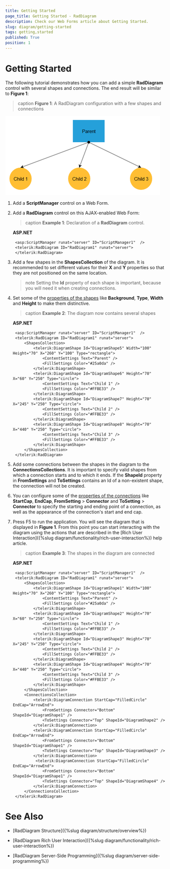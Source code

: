 ```yaml
---
title: Getting Started
page_title: Getting Started - RadDiagram
description: Check our Web Forms article about Getting Started.
slug: diagram/getting-started
tags: getting,started
published: True
position: 1
---
```


# Getting Started

The following tutorial demonstrates how you can add a simple **RadDiagram** control with several shapes and connections. The end result will be similar to **Figure 1**:

>caption **Figure 1**: A RadDiagram configuration with a few shapes and connections

![diagram-simple-setup](images/diagram-simple-setup.png)

1. Add a **ScriptManager** control on a Web Form.

1. Add a **RadDiagram** control on this AJAX-enabled Web Form: 
	
	>caption **Example 1**: Declaration of a **RadDiagram** control.

	**ASP.NET**

		<asp:ScriptManager runat="server" ID="ScriptManager1"  />
		<telerik:RadDiagram ID="RadDiagram1" runat="server">
		</telerik:RadDiagram>

1. Add a few shapes in the **ShapesCollection** of the diagram. It is recommended to set different values for their **X** and **Y** properties so that they are not positioned on the same location.

	>note Setting the **Id** property of each shape is important, because you will need it when creating connections.

1. Set some of the [properties of the shapes](https://www.telerik.com/help/aspnet-ajax/t_telerik_web_ui_diagramshape.html) like **Background**, **Type**, **Width** and **Height** to make them distinctive.

	>caption **Example 2**: The diagram now contains several shapes

	**ASP.NET**

		<asp:ScriptManager runat="server" ID="ScriptManager1"  />
		<telerik:RadDiagram ID="RadDiagram1" runat="server">
			<ShapesCollection>
				<telerik:DiagramShape Id="DiagramShape5" Width="100" Height="70" X="260" Y="100" Type="rectangle">
					<ContentSettings Text="Parent" />
					<FillSettings Color="#25a0da" />
				</telerik:DiagramShape>
				<telerik:DiagramShape Id="DiagramShape6" Height="70" X="60" Y="250" Type="circle">
					<ContentSettings Text="Child 1" />
					<FillSettings Color="#FFBE33" />
				</telerik:DiagramShape>
				<telerik:DiagramShape Id="DiagramShape7" Height="70" X="245" Y="250" Type="circle">
					<ContentSettings Text="Child 2" />
					<FillSettings Color="#FFBE33" />
				</telerik:DiagramShape>
				<telerik:DiagramShape Id="DiagramShape8" Height="70" X="440" Y="250" Type="circle">
					<ContentSettings Text="Child 3" />
					<FillSettings Color="#FFBE33" />
				</telerik:DiagramShape>
			</ShapesCollection>
		</telerik:RadDiagram>

1. Add some connections between the shapes in the diagram to the **ConnectionsCollections**. It is important to specify valid shapes from which a connection starts and to which it ends. If the **ShapeId** property in **FromSettings** and **ToSettings** contains an Id of a non-existent shape, the connection will not be created.

1. You can configure some of the [properties of the connections](https://www.telerik.com/help/aspnet-ajax/t_telerik_web_ui_diagramconnection.html) like **StartCap**, **EndCap**, **FromSetting** > **Connector** and **ToSetting** > **Connector** to specify the starting and ending point of a connection, as well as the appearance of the connection's start and end cap.

1. Press F5 to run the application. You will see the diagram that is displayed in **Figure 1**. From this point you can start interacting with the diagram using the actions that are described in the [Rich User Interaction]({%slug diagram/functionality/rich-user-interaction%}) help article.

	>caption **Example 3**: The shapes in the diagram are connected

	**ASP.NET**

		<asp:ScriptManager runat="server" ID="ScriptManager1"  />
		<telerik:RadDiagram ID="RadDiagram1" runat="server">
			<ShapesCollection>
				<telerik:DiagramShape Id="DiagramShape1" Width="100" Height="70" X="260" Y="100" Type="rectangle">
					<ContentSettings Text="Parent" />
					<FillSettings Color="#25a0da" />
				</telerik:DiagramShape>
				<telerik:DiagramShape Id="DiagramShape2" Height="70" X="60" Y="250" Type="circle">
					<ContentSettings Text="Child 1" />
					<FillSettings Color="#FFBE33" />
				</telerik:DiagramShape>
				<telerik:DiagramShape Id="DiagramShape3" Height="70" X="245" Y="250" Type="circle">
					<ContentSettings Text="Child 2" />
					<FillSettings Color="#FFBE33" />
				</telerik:DiagramShape>
				<telerik:DiagramShape Id="DiagramShape4" Height="70" X="440" Y="250" Type="circle">
					<ContentSettings Text="Child 3" />
					<FillSettings Color="#FFBE33" />
				</telerik:DiagramShape>
			</ShapesCollection>
			<ConnectionsCollection>
				<telerik:DiagramConnection StartCap="FilledCircle" EndCap="ArrowEnd">
					<FromSettings Connector="Bottom" ShapeId="DiagramShape1" />
					<ToSettings Connector="Top" ShapeId="DiagramShape2" />
				</telerik:DiagramConnection>
				<telerik:DiagramConnection StartCap="FilledCircle" EndCap="ArrowEnd">
					<FromSettings Connector="Bottom" ShapeId="DiagramShape1" />
					<ToSettings Connector="Top" ShapeId="DiagramShape3" />
				</telerik:DiagramConnection>
				 <telerik:DiagramConnection StartCap="FilledCircle" EndCap="ArrowEnd">
					<FromSettings Connector="Bottom" ShapeId="DiagramShape1" />
					<ToSettings Connector="Top" ShapeId="DiagramShape4" />
				</telerik:DiagramConnection>
			</ConnectionsCollection>
		</telerik:RadDiagram>

# See Also

 * [RadDiagram Structure]({%slug diagram/structure/overview%})

 * [RadDiagram Rich User Interaction]({%slug diagram/functionality/rich-user-interaction%})

 * [RadDiagram Server-Side Programming]({%slug diagram/server-side-programming%})
